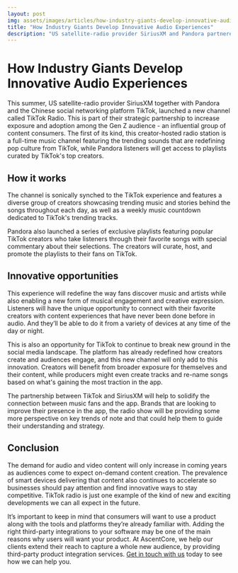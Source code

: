 ```yaml
---
layout: post
img: assets/images/articles/how-industry-giants-develop-innovative-audio-experiences.jpg
title: "How Industry Giants Develop Innovative Audio Experiences"
description: "US satellite-radio provider SiriusXM and Pandora partnered with the social networking platform TikTok to launch a new channel called TikTok Radio, the first creator-hosted radio station of its kind. This is part of their strategic partnership aimed at increasing exposure among Gen Z content consumers - an influential group who can make or break trends in pop culture today. This music channel features trending sounds that redefine the pop culture from artists on TikTok while listeners can tune into playlists curated by some of the top creators."
---
```


#  How Industry Giants Develop Innovative Audio Experiences

This summer, US satellite-radio provider SiriusXM together with Pandora and the Chinese social networking platform TikTok, launched a new channel called TikTok Radio. This is part of their strategic partnership to increase exposure and adoption among the Gen Z audience - an influential group of content consumers. The first of its kind, this creator-hosted radio station is a full-time music channel featuring the trending sounds that are redefining pop culture from TikTok, while Pandora listeners will get access to playlists curated by TikTok's top creators.  

## How it works

The channel is sonically synched to the TikTok experience and features a diverse group of creators showcasing trending music and stories behind the songs throughout each day, as well as a weekly music countdown dedicated to TikTok's trending tracks. 

Pandora also launched a series of exclusive playlists featuring popular TikTok creators who take listeners through their favorite songs with special commentary about their selections. The creators will curate, host, and promote the playlists to their fans on TikTok. 

## Innovative opportunities

This experience will redefine the way fans discover music and artists while also enabling a new form of musical engagement and creative expression. Listeners will have the unique opportunity to connect with their favorite creators with content experiences that have never been done before in audio. And they’ll be able to do it from a variety of devices at any time of the day or night.

This is also an opportunity for TikTok to continue to break new ground in the social media landscape. The platform has already redefined how creators create and audiences engage, and this new channel will only add to this innovation. Creators will benefit from broader exposure for themselves and their content, while producers might even create tracks and re-name songs based on what's gaining the most traction in the app. 

The partnership between TikTok and SiriusXM will help to solidify the connection between music fans and the app. Brands that are looking to improve their presence in the app, the radio show will be providing some more perspective on key trends of note and that could help them to guide their understanding and strategy.

## Conclusion

The demand for audio and video content will only increase in coming years as audiences come to expect on-demand content creation. The prevalence of smart devices delivering that content also continues to accelerate so businesses should pay attention and find innovative ways to stay competitive. TikTok radio is just one example of the kind of new and exciting developments we can all expect in the future.

It’s important to keep in mind that consumers will want to use a product along with the tools and platforms they’re already familiar with. Adding the right third-party integrations to your software may be one of the main reasons why users will want your product. At AscentCore, we help our clients extend their reach to capture a whole new audience, by providing third-party product integration services. [Get in touch with us](https://www.ascentcore.com/contact.html) today to see how we can help you.
